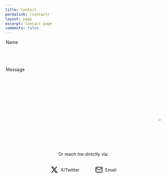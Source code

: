 ```yaml
---
title: Contact
permalink: /contact/
layout: page
excerpt: Contact page
comments: false
---
```


<style>
.contact-form {
  max-width: 500px;
  margin: 0 auto;
}

.form-group {
  margin-bottom: 1.5rem;
}

.form-label {
  display: block;
  margin-bottom: 0.5rem;
  color: var(--text-primary);
}

.form-input {
  width: 100%;
  padding: 0.75rem;
  border: 1px solid var(--light);
  border-radius: 4px;
  background: var(--code-bg);
  color: var(--text-primary);
}

.form-input:focus {
  outline: none;
  border-color: var(--accent);
}

textarea.form-input {
  min-height: 150px;
  resize: vertical;
}

.submit-btn {
  display: inline-block;
  padding: 0.75rem 1.5rem;
  background: var(--accent);
  color: white;
  border: none;
  border-radius: 4px;
  cursor: pointer;
  font-size: 1rem;
  transition: opacity 0.3s ease;
}

.submit-btn:hover {
  opacity: 0.9;
}

.contact-alternatives {
  margin-top: 2rem;
  text-align: center;
}

.social-link {
  display: inline-flex;
  align-items: center;
  gap: 0.5rem;
  padding: 0.5rem 1rem;
  margin: 0.5rem;
  background: var(--light);
  color: var(--text-primary);
  text-decoration: none;
  border-radius: 4px;
  transition: opacity 0.3s ease;
}

.social-link:hover {
  opacity: 0.9;
}
</style>

<div class="contact-form">
  <form id="whatsappForm" onsubmit="sendToWhatsApp(event)">
    <div class="form-group">
      <label class="form-label" for="name">Name</label>
      <input type="text" id="name" name="name" class="form-input" required>
    </div>
    <div class="form-group">
      <label class="form-label" for="message">Message</label>
      <textarea id="message" name="message" class="form-input" required></textarea>
    </div>
    <button type="submit" class="submit-btn">Send via WhatsApp</button>
  </form>
</div>

<div class="contact-alternatives">
  <p>Or reach me directly via:</p>
  <a href="https://x.com/judith_dwm" class="social-link">
    <svg width="24" height="24" viewBox="0 0 24 24" fill="currentColor"><path d="M18.244 2.25h3.308l-7.227 8.26 8.502 11.24H16.17l-5.214-6.817L4.99 21.75H1.68l7.73-8.835L1.254 2.25H8.08l4.713 6.231zm-1.161 17.52h1.833L7.084 4.126H5.117z"/></svg>
    X/Twitter
  </a>
  <a href="mailto:the.wimanda@gmail.com" class="social-link">
    <svg width="24" height="24" viewBox="0 0 24 24" fill="none" stroke="currentColor" stroke-width="2" stroke-linecap="round" stroke-linejoin="round"><path d="M4 4h16c1.1 0 2 .9 2 2v12c0 1.1-.9 2-2 2H4c-1.1 0-2-.9-2-2V6c0-1.1.9-2 2-2z"></path><polyline points="22,6 12,13 2,6"></polyline></svg>
    Email
  </a>
</div>

<script>
function sendToWhatsApp(e) {
  e.preventDefault();
  const name = document.getElementById('name').value;
  const message = document.getElementById('message').value;
  const phoneNumber = '6287781234477'; 
  const text = `Hi, ane ${name}. ${message}`;
  const whatsappURL = `https://wa.me/$6287781234477?text=${encodeURIComponent(text)}`;
  window.open(whatsappURL, '_blank');
}
</script>
